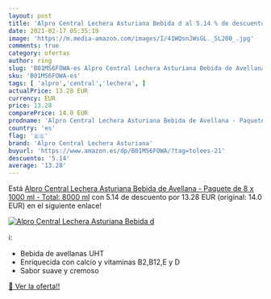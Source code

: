```yaml
---
layout: post
title: 'Alpro Central Lechera Asturiana Bebida d al 5.14 % de descuento'
date: 2021-02-17 05:35:19
image: 'https://m.media-amazon.com/images/I/41WQsnJWsGL._SL200_.jpg'
comments: true
category: ofertas
author: ring
slug: 'B01MS6FOWA-es Alpro Central Lechera Asturiana Bebida de Avellana -...'
sku: 'B01MS6FOWA-es'
tags: [ 'alpro','central','lechera', ]
actualPrice: 13.28 EUR
currency: EUR
price: 13.28
comparePrice: 14.0 EUR
prodname: 'Alpro Central Lechera Asturiana Bebida de Avellana - Paquete de 8 x 1000 ml - Total: 8000 ml'
country: 'es'
flag: '🇪🇸'
brand: 'Alpro Central Lechera Asturiana'
buyurl: 'https://www.amazon.es/dp/B01MS6FOWA/?tag=tolees-21'
descuento: '5.14'
average: '13.28'
---
```


Está [Alpro Central Lechera Asturiana Bebida de Avellana - Paquete de 8 x 1000 ml - Total: 8000 ml](https://www.amazon.es/dp/B01MS6FOWA/?tag=tolees-21) con 5.14 de descuento por 13.28 EUR (original: 14.0 EUR) en el siguiente enlace!

[![Alpro Central Lechera Asturiana Bebida d](https://m.media-amazon.com/images/I/41WQsnJWsGL._SL200_.jpg)](https://www.amazon.es/dp/B01MS6FOWA/?tag=tolees-21)

ℹ️:

- Bebida de avellanas UHT
- Enriquecida con calcio y vitaminas B2,B12,E y D
- Sabor suave y cremoso

[🛒 Ver la oferta!!](https://www.amazon.es/dp/B01MS6FOWA/?tag=tolees-21)
